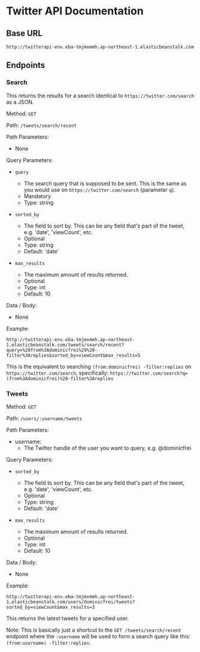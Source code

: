 # Twitter API Documentation

## Base URL

```http://twitterapi-env.eba-tmjmxmmh.ap-northeast-1.elasticbeanstalk.com```

## Endpoints

### Search

This returns the results for a search identical to ```https://twitter.com/search``` as a JSON.

Method: ```GET```

Path: ```/tweets/search/recent```

Path Parameters:

- None

Query Parameters:

- ```query```
  - The search query that is supposed to be sent. This is the same as you would use on ```https://twitter.com/search``` (parameter ```q```).
  - Mandatory
  - Type: string

- ```sorted_by```
    - The field to sort by. This can be any field that's part of the tweet, e.g. 'date', 'viewCount', etc.
    - Optional
    - Type: string
    - Default: 'date'

- ```max_results```
  - The maximum amount of results returned.
  - Optional
  - Type: int
  - Default: 10

Data / Body:

- None

Example:

```http://twitterapi-env.eba-tmjmxmmh.ap-northeast-1.elasticbeanstalk.com/tweets/search/recent?query=%28from%3Adominicfrei%29%20-filter%3Areplies&sorted_by=viewCount&max_results=5```

This is the equivalent to searching ```(from:dominicfrei) -filter:replies``` on ```https://twitter.com/search```, specifically: ```https://twitter.com/search?q=(from%3Adominicfrei)%20-filter%3Areplies```

### Tweets

Method: ```GET```

Path: ```/users/:username/tweets```

Path Parameters:

- username:
  - The Twitter handle of the user you want to query, e.g. @dominicfrei

Query Parameters:

- ```sorted_by```
    - The field to sort by. This can be any field that's part of the tweet, e.g. 'date', 'viewCount', etc.
    - Optional
    - Type: string
    - Default: 'date'

- ```max_results```
    - The maximum amount of results returned.
    - Optional
    - Type: int
    - Default: 10

Data / Body:

- None

Example:

```http://twitterapi-env.eba-tmjmxmmh.ap-northeast-1.elasticbeanstalk.com/users/dominicfrei/tweets?sorted_by=viewCount&max_results=3```

This returns the latest tweets for a specified user.

Note: This is basically just a shortcut to the ```GET /tweets/search/recent``` endpoint where the ```:username``` will be used to form a search query like this:
```(from:username) -filter:replies```.
